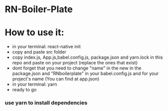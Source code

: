 # RN-Boiler-Plate

# How to use it:

 - in your terminal: react-native init <Project Name>
 - copy and paste src folder
 - copy index.js, App.js,babel.config.js, package.json and yarn.lock in this repo and paste on your project (replace the ones that exist)
 - dont forget that you need to change "name" in the new in the package.json and "RNboilerplate" in your babel.config.js and for your project's name (You can find at app.json)
 - in your terminal: yarn 
 - ready to go
 
 
### use yarn to install dependencies
